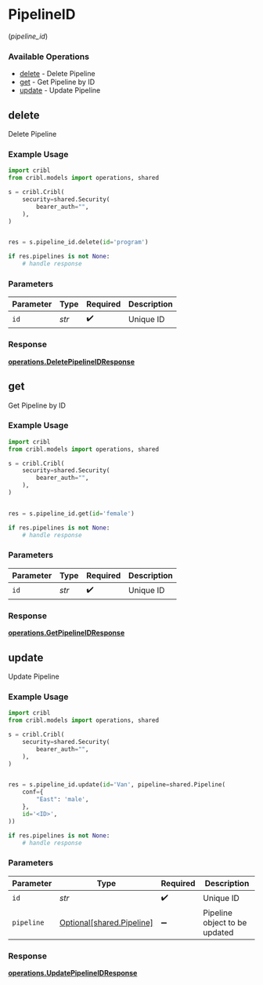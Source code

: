 # PipelineID
(*pipeline_id*)

### Available Operations

* [delete](#delete) - Delete Pipeline
* [get](#get) - Get Pipeline by ID
* [update](#update) - Update Pipeline

## delete

Delete Pipeline

### Example Usage

```python
import cribl
from cribl.models import operations, shared

s = cribl.Cribl(
    security=shared.Security(
        bearer_auth="",
    ),
)


res = s.pipeline_id.delete(id='program')

if res.pipelines is not None:
    # handle response
```

### Parameters

| Parameter          | Type               | Required           | Description        |
| ------------------ | ------------------ | ------------------ | ------------------ |
| `id`               | *str*              | :heavy_check_mark: | Unique ID          |


### Response

**[operations.DeletePipelineIDResponse](../../models/operations/deletepipelineidresponse.md)**


## get

Get Pipeline by ID

### Example Usage

```python
import cribl
from cribl.models import operations, shared

s = cribl.Cribl(
    security=shared.Security(
        bearer_auth="",
    ),
)


res = s.pipeline_id.get(id='female')

if res.pipelines is not None:
    # handle response
```

### Parameters

| Parameter          | Type               | Required           | Description        |
| ------------------ | ------------------ | ------------------ | ------------------ |
| `id`               | *str*              | :heavy_check_mark: | Unique ID          |


### Response

**[operations.GetPipelineIDResponse](../../models/operations/getpipelineidresponse.md)**


## update

Update Pipeline

### Example Usage

```python
import cribl
from cribl.models import operations, shared

s = cribl.Cribl(
    security=shared.Security(
        bearer_auth="",
    ),
)


res = s.pipeline_id.update(id='Van', pipeline=shared.Pipeline(
    conf={
        "East": 'male',
    },
    id='<ID>',
))

if res.pipelines is not None:
    # handle response
```

### Parameters

| Parameter                                                    | Type                                                         | Required                                                     | Description                                                  |
| ------------------------------------------------------------ | ------------------------------------------------------------ | ------------------------------------------------------------ | ------------------------------------------------------------ |
| `id`                                                         | *str*                                                        | :heavy_check_mark:                                           | Unique ID                                                    |
| `pipeline`                                                   | [Optional[shared.Pipeline]](../../models/shared/pipeline.md) | :heavy_minus_sign:                                           | Pipeline object to be updated                                |


### Response

**[operations.UpdatePipelineIDResponse](../../models/operations/updatepipelineidresponse.md)**

